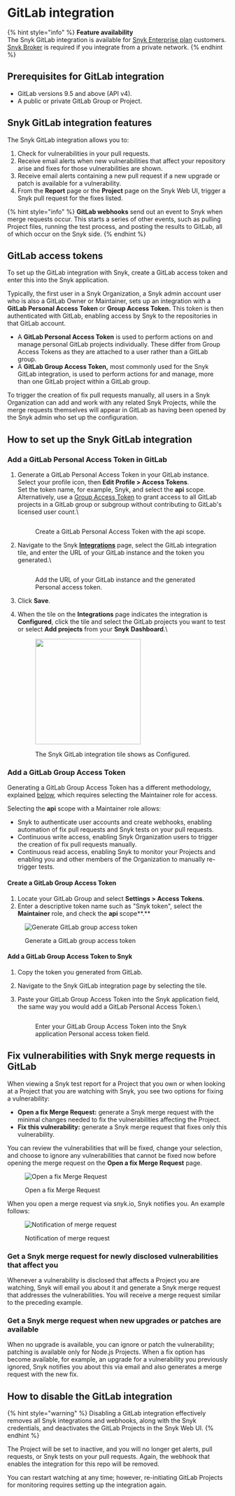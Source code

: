 # GitLab integration

{% hint style="info" %}
**Feature availability**\
The Snyk GitLab integration is available for [Snyk Enterprise plan](https://snyk.io/plans/) customers. [Snyk Broker](../../enterprise-setup/snyk-broker/) is required if you integrate from a private network.
{% endhint %}

## Prerequisites for GitLab integration

* GitLab versions 9.5 and above (API v4).
* A public or private GitLab Group or Project.

## Snyk GitLab integration features

The Snyk GitLab integration allows you to:

1. Check for vulnerabilities in your pull requests.&#x20;
2. Receive email alerts when new vulnerabilities that affect your repository arise and fixes for those vulnerabilities are shown.
3. Receive email alerts containing a new pull request if a new upgrade or patch is available for a vulnerability.
4. From the **Report** page or the **Project** page on the Snyk Web UI, trigger a Snyk pull request for the fixes listed.

{% hint style="info" %}
**GitLab webhooks** send out an event to Snyk when merge requests occur. This starts a series of other events, such as pulling Project files, running the test process, and posting the results to GitLab, all of which occur on the Snyk side.
{% endhint %}

## GitLab access tokens

To set up the GitLab integration with Snyk, create a GitLab access token and enter this into the Snyk application.&#x20;

Typically, the first user in a Snyk Organization, a Snyk admin account user who is also a GitLab Owner or Maintainer, sets up an integration with a **GitLab Personal Access Token** or **Group Access Token.** This token is then authenticated with GitLab, enabling access by Snyk to the repositories in that GitLab account.

* A **GitLab Personal Access Token** is used to perform actions on and manage personal GitLab projects individually. These differ from Group Access Tokens as they are attached to a user rather than a GitLab group.
* A **GitLab Group Access Token,** most commonly used for the Snyk GitLab integration, is used to perform actions for and manage, more than one GitLab project within a GitLab group.

To trigger the creation of fix pull requests manually, all users in a Snyk Organization can add and work with any related Snyk Projects, while the merge requests themselves will appear in GitLab as having been opened by the Snyk admin who set up the configuration.

## How to set up the Snyk GitLab integration

### Add a GitLab Personal Access Token in GitLab

1.  Generate a GitLab Personal Access Token in your GitLab instance.\
    Select your profile icon, then **Edit Profile > Access Tokens**.\
    Set the token name, for example, Snyk, and select the **api** scope.\
    Alternatively, use a [Group Access Token](https://docs.gitlab.com/ee/user/group/settings/group\_access\_tokens.html) to grant access to all GitLab projects in a GitLab group or subgroup without contributing to GitLab's licensed user count.\


    <figure><img src="../../.gitbook/assets/2023-08-01_10-31-25.png" alt=""><figcaption><p>Create a GitLab Personal Access Token with the api scope.</p></figcaption></figure>
2.  Navigate to the Snyk [**Integrations**](https://app.snyk.io/integrations) page, select the GitLab integration tile, and enter the URL of your GitLab instance and the token you generated.\


    <figure><img src="../../.gitbook/assets/2023-08-01_10-19-59.png" alt=""><figcaption><p>Add the URL of your GitLab instance and the generated Personal access token.</p></figcaption></figure>
3. Click **Save**.
4.  When the tile on the **Integrations** page indicates the integration is **Configured**, click the tile and select the GitLab projects you want to test or select **Add projects** from your **Snyk** **Dashboard**.\


    <div align="left">

    <figure><img src="../../.gitbook/assets/2023-07-31_14-27-14.png" alt="" width="241"><figcaption><p>The Snyk GitLab integration tile shows as Configured.</p></figcaption></figure>

    </div>

### Add a GitLab Group Access Token

Generating a GitLab Group Access Token has a different methodology, explained [below](gitlab-integration.md#create-a-group-access-token), which requires selecting the Maintainer role for access.

Selecting the **api** scope with a Maintainer role allows:

* Snyk to authenticate user accounts and create webhooks, enabling automation of  fix pull requests and Snyk tests on your pull requests.
* Continuous write access, enabling Snyk Organization users to trigger the creation of fix pull requests manually.
* Continuous read access, enabling Snyk to monitor your Projects and enabling you and other members of the Organization to manually re-trigger tests.

#### Create a GitLab Group Access Token

1. Locate your GitLab Group and select **Settings > Access Tokens**.
2. Enter a descriptive token name such as "Snyk token", select the **Maintainer** role, and check the **api** scope**.**

<figure><img src="../../.gitbook/assets/gitlab_group_token.png" alt="Generate GitLab group access token"><figcaption><p>Generate a GitLab group access token</p></figcaption></figure>

#### Add a GitLab Group Access Token to Snyk

1. Copy the token you generated from GitLab.
2. Navigate to the Snyk GitLab integration page by selecting the tile.
3.  Paste your GitLab Group Access Token into the Snyk application field, the same way you would add a GitLab Personal Access Token.\


    <figure><img src="../../.gitbook/assets/2023-08-01_10-19-59.png" alt=""><figcaption><p>Enter your GitLab Group Access Token into the Snyk application Personal access token field.</p></figcaption></figure>

## **Fix vulnerabilities with Snyk merge requests in GitLab**

When viewing a Snyk test report for a Project that you own or when looking at a Project that you are watching with Snyk, you see two options for fixing a vulnerability:

* **Open a fix Merge Request:** generate a Snyk merge request with the minimal changes needed to fix the vulnerabilities affecting the Project.
* **Fix this vulnerability:** generate a Snyk merge request that fixes only this vulnerability.

You can review the vulnerabilities that will be fixed, change your selection, and choose to ignore any vulnerabilities that cannot be fixed now before opening the merge request on the **Open a fix Merge Request** page.

<figure><img src="../../.gitbook/assets/uuid-8d2ef9cb-cd32-bf48-a827-32bb358a10ab-en.png" alt="Open a fix Merge Request"><figcaption><p>Open a fix Merge Request</p></figcaption></figure>

When you open a merge request via snyk.io, Snyk notifies you. An example follows:

<figure><img src="../../.gitbook/assets/uuid-5e9a4b58-4d87-06fb-0479-a308515d4b12-en.png" alt="Notification of merge request"><figcaption><p>Notification of merge request</p></figcaption></figure>

### Get a Snyk merge request for newly disclosed vulnerabilities that affect you

Whenever a vulnerability is disclosed that affects a Project you are watching, Snyk will email you about it and generate a Snyk merge request that addresses the vulnerabilities. You will receive a merge request similar to the preceding example.

### Get a Snyk merge request when new upgrades or patches are available

When no upgrade is available, you can ignore or patch the vulnerability; patching is available only for Node.js Projects. When a fix option has become available, for example, an upgrade for a vulnerability you previously ignored, Snyk notifies you about this via email and also generates a merge request with the new fix.

## How to disable the GitLab integration

{% hint style="warning" %}
Disabling a GitLab integration effectively removes all Snyk integrations and webhooks, along with the Snyk credentials, and deactivates the GitLab Projects in the Snyk Web UI.
{% endhint %}

The Project will be set to inactive, and you will no longer get alerts, pull requests, or Snyk tests on your pull requests. Again, the webhook that enables the integration for this repo will be removed.

You can restart watching at any time; however, re-initiating GitLab Projects for monitoring requires setting up the integration again.
